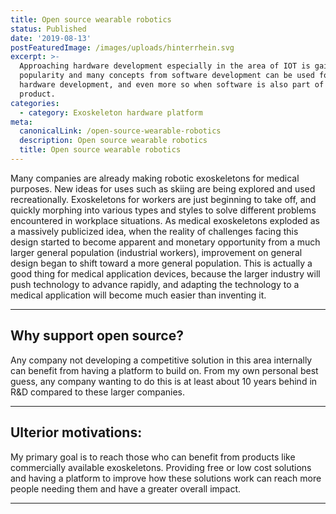 ```yaml
---
title: Open source wearable robotics
status: Published
date: '2019-08-13'
postFeaturedImage: /images/uploads/hinterrhein.svg
excerpt: >-
  Approaching hardware development especially in the area of IOT is gaining
  popularity and many concepts from software development can be used for
  hardware development, and even more so when software is also part of the
  product. 
categories:
  - category: Exoskeleton hardware platform
meta:
  canonicalLink: /open-source-wearable-robotics
  description: Open source wearable robotics
  title: Open source wearable robotics
---
```

Many companies are already making robotic exoskeletons for medical purposes. New ideas for uses such as skiing are being explored and used recreationally. Exoskeletons for workers are just beginning to take off, and quickly morphing into various types and styles to solve different problems encountered in workplace situations. As medical exoskeletons exploded as a massively publicized idea, when the reality of challenges facing this design started to become apparent and monetary opportunity from a much larger general population (industrial workers), improvement on general design began to shift toward a more general population. This is actually a good thing for medical application devices, because the larger industry will push technology to advance rapidly, and adapting the technology to a medical application will become much easier than inventing it. 

___

## Why support open source?

Any company not developing a competitive solution in this area internally can benefit from having a platform to build on. From my own personal best guess, any company wanting to do this is at least about 10 years behind in R&D compared to these larger companies. 

___

## Ulterior motivations:

My primary goal is to reach those who can benefit from products like commercially available exoskeletons. Providing free or low cost solutions and having a platform to improve how these solutions work can reach more people needing them and have a greater overall impact. 

___
